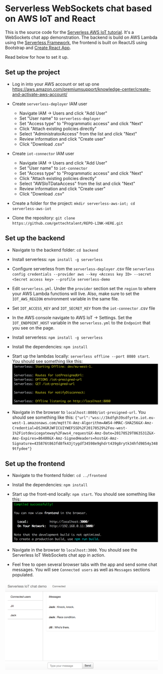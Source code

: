 # Serverless WebSockets chat based on AWS IoT and React

This is the source code for the [Serverless AWS IoT tutorial](https://BLOG-POST-LINK-HERE). It's a WebSockets chat app demonstration. The backend is build on AWS Lambda using the [Serverless Framework](https://serverless.com/), the frontend is built on ReactJS using Bootstrap and [Create React App](https://github.com/facebookincubator/create-react-app).

Read below for how to set it up.

## Set up the project

- Log in into your AWS account or set up one https://aws.amazon.com/premiumsupport/knowledge-center/create-and-activate-aws-account/

- Create `serverless-deployer` IAM user
  - Navigate IAM -> Users and click "Add User"
  - Set "User name" to `serverless-deployer`
  - Set "Access type" to "Programmatic access" and click "Next"
  - Click "Attach existing policies directly"
  - Select "AdministratorAccess" from the list and click "Next"
  - Review information and click "Create user"
  - Click "Download .csv"

- Create `iot-connector` IAM user
  - Navigate IAM -> Users and click "Add User"
  - Set "User name" to `iot-connector`
  - Set "Access type" to "Programmatic access" and click "Next"
  - Click "Attach existing policies directly"
  - Select "AWSIoTDataAccess" from the list and click "Next"
  - Review information and click "Create user"
  - Click "Download .csv"

- Create a folder for the project: `mkdir serverless-aws-iot; cd serverless-aws-iot`

- Clone the repository: `git clone https://github.com/gettechtalent/REPO-LINK-HERE.git`

## Set up the backend

- Navigate to the backend folder: `cd backend`

- Install serverless: `npm install -g serverless`

- Configure serverless from the `serverless-deployer` .csv file
`serverless config credentials --provider aws --key <Access key ID> --secret <Secret access key> --profile serverless-demo`

- Edit `serverless.yml`. Under the `provider` section set the `region` to where your AWS Lambda functions will live. Also, make sure to set the `IOT_AWS_REGION` environment variable in the same file.

- Set `IOT_ACCESS_KEY` and `IOT_SECRET_KEY` from the `iot-connector` .csv file

- In the AWS console navigate to AWS IoT -> Settings. Set the `IOT_ENDPOINT_HOST` variable in the `serverless.yml` to the `Endpoint` that you see on the page.

- Install serverless: `npm install -g serverless`

- Install the dependencies: `npm install`

- Start up the lambdas locally: `serverless offline --port 8080 start`. You should see something like this:
![Alt text](/frontend/public/backend-start.png?raw=true "Offline listening on http://localhost:8080")

- Navigate in the browser to `localhost:8080/iot-presigned-url`. You should see something like this:
`{"url":"wss://3kdfgh39sdfyrte.iot.eu-west-1.amazonaws.com/mqtt?X-Amz-Algorithm=AWS4-HMAC-SHA256&X-Amz-Credential=DSJHGRJWFICUIYWEFSSD%2F20170529%2Feu-west-1%2Fiotdevicegateway%2Faws4_request&X-Amz-Date=20170529T063531Z&X-Amz-Expires=86400&X-Amz-SignedHeaders=host&X-Amz-Signature=435876t863fd8fk43jtygdf34598e9ghdrt439g8rytk34hfd9854y3489tfydee"}`

## Set up the frontend

- Navigate to the frontend folder: `cd ../frontend`

- Install the dependencies: `npm install`

- Start up the front-end locally: `npm start`. You should see something like this:
![Alt text](/frontend/public/frontend-start.png?raw=true "Compiled successfully!")

- Navigate in the browser to `localhost:3000`. You should see the Serverless IoT WebSockets chat app in action.

- Feel free to open several browser tabs with the app and send some chat messages. You will see `Connected users` as well as `Messages` sections populated.

![Alt text](/frontend/public/chat-window.png?raw=true "Chat app screenshot")
